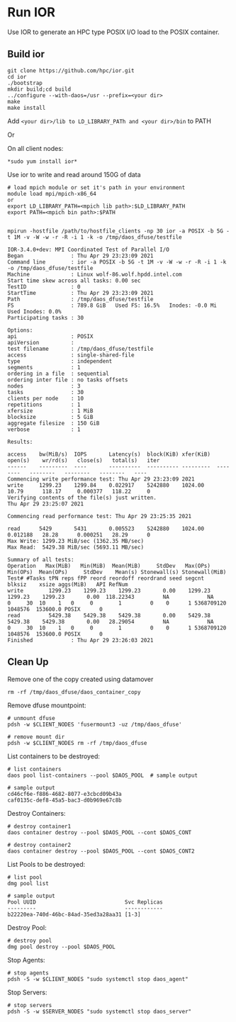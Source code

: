 # Run IOR


Use IOR to generate an HPC type POSIX I/O load to the POSIX container.

## Build ior

	git clone https://github.com/hpc/ior.git
	cd ior
	./bootstrap
	mkdir build;cd build
	../configure --with-daos=/usr --prefix=<your dir>
	make
	make install

Add `<your dir>/lib to LD_LIBRARY_PATh and <your dir>/bin` to PATH

Or

On all client nodes:

	*sudo yum install ior*

Use ior to write and read around 150G of data

	# load mpich module or set it's path in your environment
	module load mpi/mpich-x86_64
	or
	export LD_LIBRARY_PATH=<mpich lib path>:$LD_LIBRARY_PATH
	export PATH=<mpich bin path>:$PATH


	mpirun -hostfile /path/to/hostfile_clients -np 30 ior -a POSIX -b 5G -t 1M -v -W -w -r -R -i 1 -k -o /tmp/daos_dfuse/testfile

	IOR-3.4.0+dev: MPI Coordinated Test of Parallel I/O
	Began               : Thu Apr 29 23:23:09 2021
	Command line        : ior -a POSIX -b 5G -t 1M -v -W -w -r -R -i 1 -k -o /tmp/daos_dfuse/testfile
	Machine             : Linux wolf-86.wolf.hpdd.intel.com
	Start time skew across all tasks: 0.00 sec
	TestID              : 0
	StartTime           : Thu Apr 29 23:23:09 2021
	Path                : /tmp/daos_dfuse/testfile
	FS                  : 789.8 GiB   Used FS: 16.5%   Inodes: -0.0 Mi   Used Inodes: 0.0%
	Participating tasks : 30

	Options:
	api                 : POSIX
	apiVersion          :
	test filename       : /tmp/daos_dfuse/testfile
	access              : single-shared-file
	type                : independent
	segments            : 1
	ordering in a file  : sequential
	ordering inter file : no tasks offsets
	nodes               : 3
	tasks               : 30
	clients per node    : 10
	repetitions         : 1
	xfersize            : 1 MiB
	blocksize           : 5 GiB
	aggregate filesize  : 150 GiB
	verbose             : 1

	Results:

	access    bw(MiB/s)  IOPS       Latency(s)  block(KiB) xfer(KiB)  open(s)    wr/rd(s)   close(s)   total(s)   iter
	------    ---------  ----       ----------  ---------- ---------  --------   --------   --------   --------   ----
	Commencing write performance test: Thu Apr 29 23:23:09 2021
	write     1299.23    1299.84    0.022917    5242880    1024.00    10.79      118.17     0.000377   118.22     0
	Verifying contents of the file(s) just written.
	Thu Apr 29 23:25:07 2021

	Commencing read performance test: Thu Apr 29 23:25:35 2021

	read      5429       5431       0.005523    5242880    1024.00    0.012188   28.28      0.000251   28.29      0
	Max Write: 1299.23 MiB/sec (1362.35 MB/sec)
	Max Read:  5429.38 MiB/sec (5693.11 MB/sec)

	Summary of all tests:
	Operation   Max(MiB)   Min(MiB)  Mean(MiB)     StdDev   Max(OPs)   Min(OPs)  Mean(OPs)     StdDev    Mean(s) Stonewall(s) Stonewall(MiB) Test# #Tasks tPN reps fPP reord reordoff reordrand seed segcnt   blksiz    xsize aggs(MiB)   API RefNum
	write        1299.23    1299.23    1299.23       0.00    1299.23    1299.23    1299.23       0.00  118.22343         NA            NA     0     30  10    1   0     0        1         0    0      1 5368709120  1048576  153600.0 POSIX      0
	read         5429.38    5429.38    5429.38       0.00    5429.38    5429.38    5429.38       0.00   28.29054         NA            NA     0     30  10    1   0     0        1         0    0      1 5368709120  1048576  153600.0 POSIX      0
	Finished            : Thu Apr 29 23:26:03 2021


## Clean Up

Remove one of the copy created using datamover

	rm -rf /tmp/daos_dfuse/daos_container_copy

Remove dfuse mountpoint:

	# unmount dfuse
	pdsh -w $CLIENT_NODES 'fusermount3 -uz /tmp/daos_dfuse'

	# remove mount dir
	pdsh -w $CLIENT_NODES rm -rf /tmp/daos_dfuse



List containers to be destroyed:

	# list containers
	daos pool list-containers --pool $DAOS_POOL  # sample output

	# sample output
	cd46cf6e-f886-4682-8077-e3cbcd09b43a
	caf0135c-def8-45a5-bac3-d0b969e67c8b

Destroy Containers:

	# destroy container1
	daos container destroy --pool $DAOS_POOL --cont $DAOS_CONT

	# destroy container2
	daos container destroy --pool $DAOS_POOL --cont $DAOS_CONT2



List Pools to be destroyed:

	# list pool
	dmg pool list

	# sample output
	Pool UUID                            Svc Replicas
	---------                            ------------
	b22220ea-740d-46bc-84ad-35ed3a28aa31 [1-3]



Destroy Pool:

	# destroy pool
	dmg pool destroy --pool $DAOS_POOL


Stop Agents:

	# stop agents
	pdsh -S -w $CLIENT_NODES "sudo systemctl stop daos_agent"



Stop Servers:

	# stop servers
	pdsh -S -w $SERVER_NODES "sudo systemctl stop daos_server"



